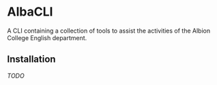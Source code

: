 # AlbaCLI


A CLI containing a collection of tools to assist the activities of the Albion College English
department.


## Installation

*TODO*
